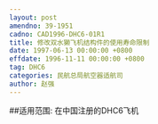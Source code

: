 ```yaml
---
layout: post
amendno: 39-1951
cadno: CAD1996-DHC6-01R1
title: 修改双水獭飞机结构件的使用寿命限制
date: 1997-06-13 00:00:00 +0800
effdate: 1996-11-11 00:00:00 +0800
tag: DHC6
categories: 民航总局航空器适航司
author: 赵强
---
```


##适用范围:
在中国注册的DHC6飞机

